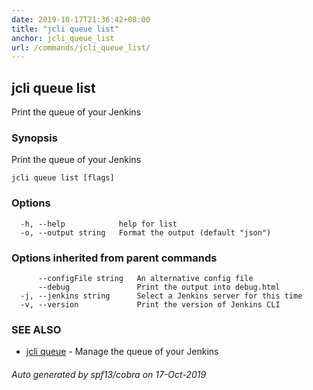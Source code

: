 ```yaml
---
date: 2019-10-17T21:36:42+08:00
title: "jcli queue list"
anchor: jcli_queue_list
url: /commands/jcli_queue_list/
---
```

## jcli queue list

Print the queue of your Jenkins

### Synopsis

Print the queue of your Jenkins

```
jcli queue list [flags]
```

### Options

```
  -h, --help            help for list
  -o, --output string   Format the output (default "json")
```

### Options inherited from parent commands

```
      --configFile string   An alternative config file
      --debug               Print the output into debug.html
  -j, --jenkins string      Select a Jenkins server for this time
  -v, --version             Print the version of Jenkins CLI
```

### SEE ALSO

* [jcli queue](/commands/jcli_queue/)	 - Manage the queue of your Jenkins

###### Auto generated by spf13/cobra on 17-Oct-2019
